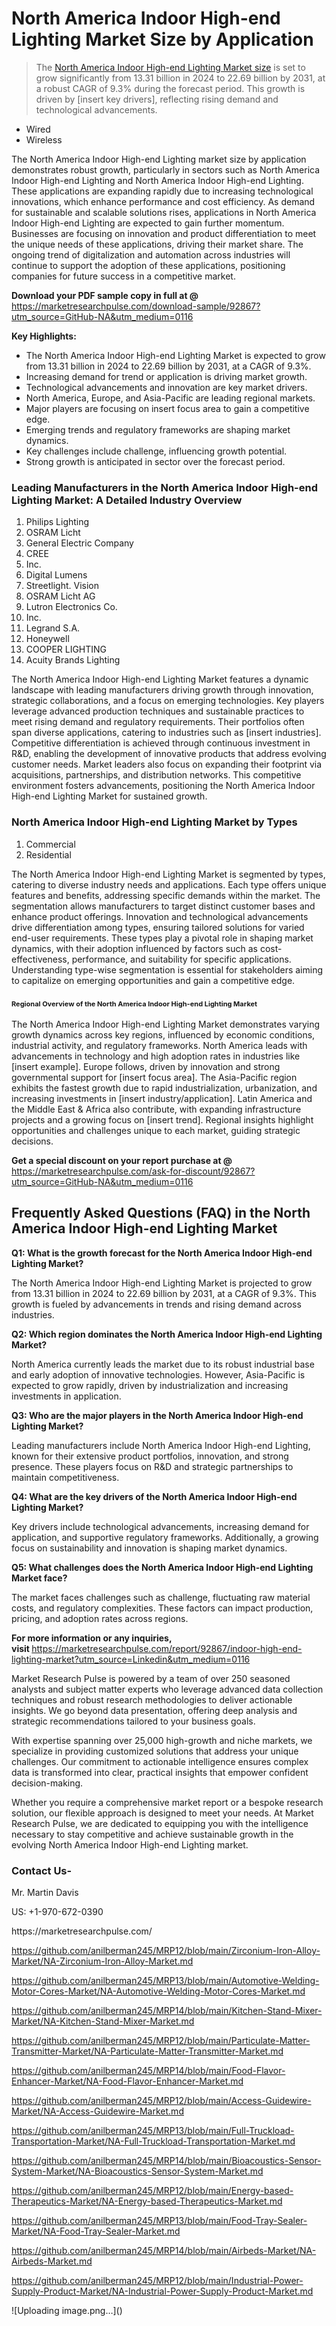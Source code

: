 <h1>North America Indoor High-end Lighting Market&nbsp;Size by Application</h1><blockquote><p>The <a href="https://marketresearchpulse.com/download-sample/92867?utm_source=GitHub-NA&amp;utm_medium=0116">North America Indoor High-end Lighting Market size</a> is set to grow significantly from 13.31 billion in 2024 to 22.69 billion by 2031, at a robust CAGR of 9.3% during the forecast period. This growth is driven by [insert key drivers], reflecting rising demand and technological advancements.</p></blockquote><ul><li>Wired<li> Wireless</li></ul><p>The North America Indoor High-end Lighting market size by application demonstrates robust growth, particularly in sectors such as North America Indoor High-end Lighting and North America Indoor High-end Lighting. These applications are expanding rapidly due to increasing technological innovations, which enhance performance and cost efficiency. As demand for sustainable and scalable solutions rises, applications in North America Indoor High-end Lighting are expected to gain further momentum. Businesses are focusing on innovation and product differentiation to meet the unique needs of these applications, driving their market share. The ongoing trend of digitalization and automation across industries will continue to support the adoption of these applications, positioning companies for future success in a competitive market.</p><p><strong>Download your PDF sample copy in full at @ </strong><a href="https://marketresearchpulse.com/download-sample/92867?utm_source=GitHub-NA&amp;utm_medium=0116">https://marketresearchpulse.com/download-sample/92867?utm_source=GitHub-NA&amp;utm_medium=0116</a></p><p><strong>Key Highlights: </strong></p><ul><li>The North America Indoor High-end Lighting Market is expected to grow from 13.31 billion in 2024 to 22.69 billion by 2031, at a CAGR of 9.3%.</li><li>Increasing demand for trend or application is driving market growth.</li><li>Technological advancements and innovation are key market drivers.</li><li>North America, Europe, and Asia-Pacific are leading regional markets.</li><li>Major players are focusing on insert focus area to gain a competitive edge.</li><li>Emerging trends and regulatory frameworks are shaping market dynamics.</li><li>Key challenges include challenge, influencing growth potential.</li><li>Strong growth is anticipated in sector over the forecast period.</li></ul><h3>Leading Manufacturers in the North America Indoor High-end Lighting Market: A Detailed Industry Overview</h3><ol><li>Philips Lighting</li><li>OSRAM Licht</li><li>General Electric Company</li><li>CREE</li><li>Inc.</li><li>Digital Lumens</li><li>Streetlight. Vision</li><li>OSRAM Licht AG</li><li>Lutron Electronics Co.</li><li>Inc.</li><li>Legrand S.A.</li><li>Honeywell</li><li>COOPER LIGHTING</li><li>Acuity Brands Lighting</li></ol><div class="flex max-w-full flex-col flex-grow"><div class="min-h-8 text-message flex w-full flex-col items-end gap-2 whitespace-normal break-words [.text-message+&amp;]:mt-5" dir="auto" data-message-author-role="assistant" data-message-id="fd8432e4-4910-450d-b182-61b7bfb0a01f" data-message-model-slug="gpt-4o"><div class="flex w-full flex-col gap-1 empty:hidden first:pt-[3px]"><div class="markdown prose w-full break-words dark:prose-invert light"><p>The North America Indoor High-end Lighting Market features a dynamic landscape with leading manufacturers driving growth through innovation, strategic collaborations, and a focus on emerging technologies. Key players leverage advanced production techniques and sustainable practices to meet rising demand and regulatory requirements. Their portfolios often span diverse applications, catering to industries such as [insert industries]. Competitive differentiation is achieved through continuous investment in R&amp;D, enabling the development of innovative products that address evolving customer needs. Market leaders also focus on expanding their footprint via acquisitions, partnerships, and distribution networks. This competitive environment fosters advancements, positioning the North America Indoor High-end Lighting Market for sustained growth.</p></div></div></div></div><h3>North America Indoor High-end Lighting Market by Types</h3><ol><li>Commercial<li> Residential</li></ol><div class="flex max-w-full flex-col flex-grow"><div class="min-h-8 text-message flex w-full flex-col items-end gap-2 whitespace-normal break-words [.text-message+&amp;]:mt-5" dir="auto" data-message-author-role="assistant" data-message-id="084470be-0bb7-4664-bddf-5156b4f41249" data-message-model-slug="gpt-4o-mini"><div class="flex w-full flex-col gap-1 empty:hidden first:pt-[3px]"><div class="markdown prose w-full break-words dark:prose-invert light"><p>The North America Indoor High-end Lighting Market is segmented by types, catering to diverse industry needs and applications. Each type offers unique features and benefits, addressing specific demands within the market. The segmentation allows manufacturers to target distinct customer bases and enhance product offerings. Innovation and technological advancements drive differentiation among types, ensuring tailored solutions for varied end-user requirements. These types play a pivotal role in shaping market dynamics, with their adoption influenced by factors such as cost-effectiveness, performance, and suitability for specific applications. Understanding type-wise segmentation is essential for stakeholders aiming to capitalize on emerging opportunities and gain a competitive edge.</p></div></div></div></div><h3><span style="font-size: 11px;">Regional Overview of the North America Indoor High-end Lighting Market</span></h3><div class="flex max-w-full flex-col flex-grow"><div class="min-h-8 text-message flex w-full flex-col items-end gap-2 whitespace-normal break-words [.text-message+&amp;]:mt-5" dir="auto" data-message-author-role="assistant" data-message-id="e9038762-ce64-4e30-91c9-9bd413514231" data-message-model-slug="gpt-4o-mini"><div class="flex w-full flex-col gap-1 empty:hidden first:pt-[3px]"><div class="markdown prose w-full break-words dark:prose-invert light"><p>The North America Indoor High-end Lighting Market demonstrates varying growth dynamics across key regions, influenced by economic conditions, industrial activity, and regulatory frameworks. North America leads with advancements in technology and high adoption rates in industries like [insert example]. Europe follows, driven by innovation and strong governmental support for [insert focus area]. The Asia-Pacific region exhibits the fastest growth due to rapid industrialization, urbanization, and increasing investments in [insert industry/application]. Latin America and the Middle East &amp; Africa also contribute, with expanding infrastructure projects and a growing focus on [insert trend]. Regional insights highlight opportunities and challenges unique to each market, guiding strategic decisions.</p></div></div></div></div><p><strong>Get a special discount on your report purchase at @ </strong><a href="https://marketresearchpulse.com/ask-for-discount/92867?utm_source=GitHub-NA&amp;utm_medium=0116">https://marketresearchpulse.com/ask-for-discount/92867?utm_source=GitHub-NA&amp;utm_medium=0116</a></p><h2>Frequently Asked Questions (FAQ) in the North America Indoor High-end Lighting Market</h2><p><strong>Q1: What is the growth forecast for the North America Indoor High-end Lighting Market?</strong></p><p>The North America Indoor High-end Lighting Market is projected to grow from 13.31 billion in 2024 to 22.69 billion by 2031, at a CAGR of 9.3%. This growth is fueled by advancements in trends and rising demand across industries.</p><p><strong>Q2: Which region dominates the North America Indoor High-end Lighting Market?</strong></p><p>North America currently leads the market due to its robust industrial base and early adoption of innovative technologies. However, Asia-Pacific is expected to grow rapidly, driven by industrialization and increasing investments in application.</p><p><strong>Q3: Who are the major players in the North America Indoor High-end Lighting Market?</strong></p><p>Leading manufacturers include North America Indoor High-end Lighting, known for their extensive product portfolios, innovation, and strong presence. These players focus on R&amp;D and strategic partnerships to maintain competitiveness.</p><p><strong>Q4: What are the key drivers of the North America Indoor High-end Lighting Market?</strong></p><p>Key drivers include technological advancements, increasing demand for application, and supportive regulatory frameworks. Additionally, a growing focus on sustainability and innovation is shaping market dynamics.</p><p><strong>Q5: What challenges does the North America Indoor High-end Lighting Market face?</strong></p><p>The market faces challenges such as challenge, fluctuating raw material costs, and regulatory complexities. These factors can impact production, pricing, and adoption rates across regions.</p><p><strong>For more information or any inquiries, visit&nbsp;</strong><a href="https://marketresearchpulse.com/report/92867/indoor-high-end-lighting-market?utm_source=Linkedin&utm_medium=0116">https://marketresearchpulse.com/report/92867/indoor-high-end-lighting-market?utm_source=Linkedin&utm_medium=0116</a></p><p>Market Research Pulse is powered by a team of over 250 seasoned analysts and subject matter experts who leverage advanced data collection techniques and robust research methodologies to deliver actionable insights. We go beyond data presentation, offering deep analysis and strategic recommendations tailored to your business goals.</p><p>With expertise spanning over 25,000 high-growth and niche markets, we specialize in providing customized solutions that address your unique challenges. Our commitment to actionable intelligence ensures complex data is transformed into clear, practical insights that empower confident decision-making.</p><p>Whether you require a comprehensive market report or a bespoke research solution, our flexible approach is designed to meet your needs. At Market Research Pulse, we are dedicated to equipping you with the intelligence necessary to stay competitive and achieve sustainable growth in the evolving North America Indoor High-end Lighting market.</p><h3><strong>Contact Us-</strong></h3><p>Mr. Martin Davis</p><p>US: +1-970-672-0390</p><p>https://marketresearchpulse.com/</p><p><a href="https://github.com/anilberman245/MRP12/blob/main/Zirconium-Iron-Alloy-Market/NA-Zirconium-Iron-Alloy-Market.md">https://github.com/anilberman245/MRP12/blob/main/Zirconium-Iron-Alloy-Market/NA-Zirconium-Iron-Alloy-Market.md</a></p><p><a href="https://github.com/anilberman245/MRP13/blob/main/Automotive-Welding-Motor-Cores-Market/NA-Automotive-Welding-Motor-Cores-Market.md">https://github.com/anilberman245/MRP13/blob/main/Automotive-Welding-Motor-Cores-Market/NA-Automotive-Welding-Motor-Cores-Market.md</a></p><p><a href="https://github.com/anilberman245/MRP14/blob/main/Kitchen-Stand-Mixer-Market/NA-Kitchen-Stand-Mixer-Market.md">https://github.com/anilberman245/MRP14/blob/main/Kitchen-Stand-Mixer-Market/NA-Kitchen-Stand-Mixer-Market.md</a></p><p><a href="https://github.com/anilberman245/MRP12/blob/main/Particulate-Matter-Transmitter-Market/NA-Particulate-Matter-Transmitter-Market.md">https://github.com/anilberman245/MRP12/blob/main/Particulate-Matter-Transmitter-Market/NA-Particulate-Matter-Transmitter-Market.md</a></p><p><a href="https://github.com/anilberman245/MRP14/blob/main/Food-Flavor-Enhancer-Market/NA-Food-Flavor-Enhancer-Market.md">https://github.com/anilberman245/MRP14/blob/main/Food-Flavor-Enhancer-Market/NA-Food-Flavor-Enhancer-Market.md</a></p><p><a href="https://github.com/anilberman245/MRP12/blob/main/Access-Guidewire-Market/NA-Access-Guidewire-Market.md">https://github.com/anilberman245/MRP12/blob/main/Access-Guidewire-Market/NA-Access-Guidewire-Market.md</a></p><p><a href="https://github.com/anilberman245/MRP13/blob/main/Full-Truckload-Transportation-Market/NA-Full-Truckload-Transportation-Market.md">https://github.com/anilberman245/MRP13/blob/main/Full-Truckload-Transportation-Market/NA-Full-Truckload-Transportation-Market.md</a></p><p><a href="https://github.com/anilberman245/MRP14/blob/main/Bioacoustics-Sensor-System-Market/NA-Bioacoustics-Sensor-System-Market.md">https://github.com/anilberman245/MRP14/blob/main/Bioacoustics-Sensor-System-Market/NA-Bioacoustics-Sensor-System-Market.md</a></p><p><a href="https://github.com/anilberman245/MRP12/blob/main/Energy-based-Therapeutics-Market/NA-Energy-based-Therapeutics-Market.md">https://github.com/anilberman245/MRP12/blob/main/Energy-based-Therapeutics-Market/NA-Energy-based-Therapeutics-Market.md</a></p><p><a href="https://github.com/anilberman245/MRP13/blob/main/Food-Tray-Sealer-Market/NA-Food-Tray-Sealer-Market.md">https://github.com/anilberman245/MRP13/blob/main/Food-Tray-Sealer-Market/NA-Food-Tray-Sealer-Market.md</a></p><p><a href="https://github.com/anilberman245/MRP14/blob/main/Airbeds-Market/NA-Airbeds-Market.md">https://github.com/anilberman245/MRP14/blob/main/Airbeds-Market/NA-Airbeds-Market.md</a></p><p><a href="https://github.com/anilberman245/MRP12/blob/main/Industrial-Power-Supply-Product-Market/NA-Industrial-Power-Supply-Product-Market.md">https://github.com/anilberman245/MRP12/blob/main/Industrial-Power-Supply-Product-Market/NA-Industrial-Power-Supply-Product-Market.md</a></p>
![Uploading image.png…]()
